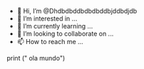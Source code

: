 - 👋 Hi, I’m @Dhdbdbddbdbdbddbjddbdjdb
- 👀 I’m interested in ...
- 🌱 I’m currently learning ...
- 💞️ I’m looking to collaborate on ...
- 📫 How to reach me ...

<!---
Dhdbdbddbdbdbddbjddbdjdb/Dhdbdbddbdbdbddbjddbdjdb is a ✨ special ✨ repository because its `README.md` (this file) appears on your GitHub profile.
You can click the Preview link to take a look at your changes.
--->
print (" ola mundo")

